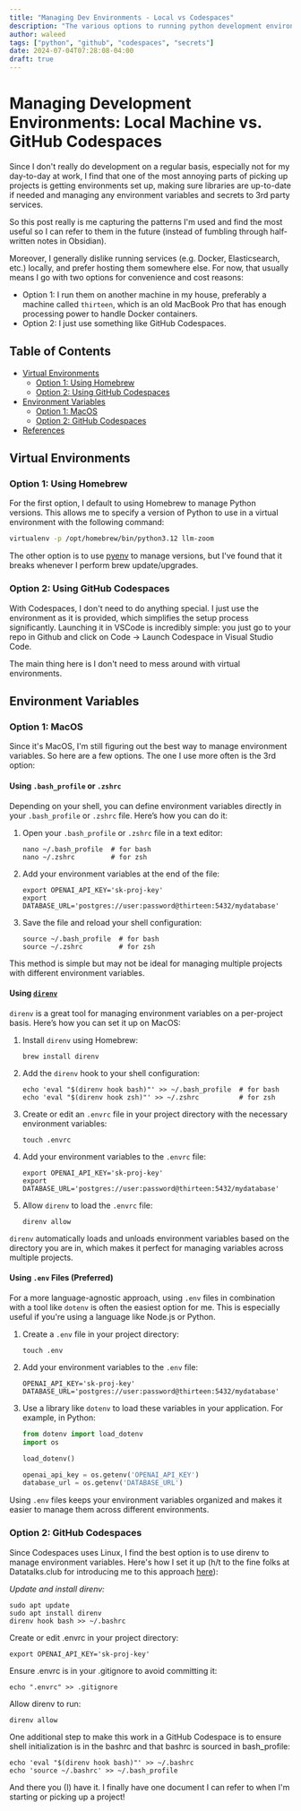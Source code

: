 ```yaml
---
title: "Managing Dev Environments - Local vs Codespaces"
description: "The various options to running python development environments and managing secrets"
author: waleed
tags: ["python", "github", "codespaces", "secrets"]
date: 2024-07-04T07:28:08-04:00
draft: true
---
```


# Managing Development Environments: Local Machine vs. GitHub Codespaces

Since I don't really do development on a regular basis, especially not for my day-to-day at work, I find that one of the most annoying parts of picking up projects is getting environments set up, making sure libraries are up-to-date if needed and managing any environment variables and secrets to 3rd party services.

So this post really is me capturing the patterns I'm used and find the most useful so I can refer to them in the future (instead of fumbling through half-written notes in Obsidian).

Moreover, I generally dislike running services (e.g. Docker, Elasticsearch, etc.) locally, and prefer hosting them somewhere else. For now, that usually means I go with two options for convenience and cost reasons:

- Option 1: I run them on another machine in my house, preferably a machine called `thirteen`, which is an old MacBook Pro that has enough processing power to handle Docker containers.
- Option 2: I just use something like GitHub Codespaces.

## Table of Contents
- [Virtual Environments](#virtual-environments)
  - [Option 1: Using Homebrew](#option-1-using-homebrew)
  - [Option 2: Using GitHub Codespaces](#option-2-using-github-codespaces)
- [Environment Variables](#environment-variables)
  - [Option 1: MacOS](#option-1-macos)
  - [Option 2: GitHub Codespaces](#option-2-github-codespaces)
- [References](#references)

## Virtual Environments

### Option 1: Using Homebrew

For the first option, I default to using Homebrew to manage Python versions. This allows me to specify a version of Python to use in a virtual environment with the following command:

```bash
virtualenv -p /opt/homebrew/bin/python3.12 llm-zoom
```

The other option is to use [pyenv](https://github.com/pyenv/pyenv) to manage versions, but I've found that it breaks whenever I perform brew update/upgrades.

### Option 2: Using GitHub Codespaces
With Codespaces, I don't need to do anything special. I just use the environment as it is provided, which simplifies the setup process significantly. Launching it in VSCode is incredibly simple: you just go to your repo in Github and click on Code -> Launch Codespace in Visual Studio Code.

The main thing here is I don't need to mess around with virtual environments.

## Environment Variables

### Option 1: MacOS

Since it's MacOS, I'm still figuring out the best way to manage environment variables. So here are a few options.
The one I use more often is the 3rd option: 

#### Using `.bash_profile` or `.zshrc`

Depending on your shell, you can define environment variables directly in your `.bash_profile` or `.zshrc` file. Here’s how you can do it:

1. Open your `.bash_profile` or `.zshrc` file in a text editor:

    ```shell
    nano ~/.bash_profile  # for bash
    nano ~/.zshrc         # for zsh
    ```

2. Add your environment variables at the end of the file:

    ```shell
    export OPENAI_API_KEY='sk-proj-key'
    export DATABASE_URL='postgres://user:password@thirteen:5432/mydatabase'
    ```

3. Save the file and reload your shell configuration:

    ```shell
    source ~/.bash_profile  # for bash
    source ~/.zshrc         # for zsh
    ```

This method is simple but may not be ideal for managing multiple projects with different environment variables.

#### Using [`direnv`](https://direnv.net/)

`direnv` is a great tool for managing environment variables on a per-project basis. Here’s how you can set it up on MacOS:

1. Install `direnv` using Homebrew:

    ```shell
    brew install direnv
    ```

2. Add the `direnv` hook to your shell configuration:

    ```shell
    echo 'eval "$(direnv hook bash)"' >> ~/.bash_profile  # for bash
    echo 'eval "$(direnv hook zsh)"' >> ~/.zshrc          # for zsh
    ```

3. Create or edit an `.envrc` file in your project directory with the necessary environment variables:

    ```shell
    touch .envrc
    ```

4. Add your environment variables to the `.envrc` file:

    ```shell
    export OPENAI_API_KEY='sk-proj-key'
    export DATABASE_URL='postgres://user:password@thirteen:5432/mydatabase'
    ```

5. Allow `direnv` to load the `.envrc` file:

    ```shell
    direnv allow
    ```

`direnv` automatically loads and unloads environment variables based on the directory you are in, which makes it perfect for managing variables across multiple projects.

#### Using `.env` Files (Preferred)

For a more language-agnostic approach, using `.env` files in combination with a tool like `dotenv` is often the easiest option for me. 
This is especially useful if you're using a language like Node.js or Python.

1. Create a `.env` file in your project directory:

    ```shell
    touch .env
    ```

2. Add your environment variables to the `.env` file:

    ```shell
    OPENAI_API_KEY='sk-proj-key'
    DATABASE_URL='postgres://user:password@thirteen:5432/mydatabase'
    ```

3. Use a library like `dotenv` to load these variables in your application. For example, in Python:

    ```python
    from dotenv import load_dotenv
    import os

    load_dotenv()

    openai_api_key = os.getenv('OPENAI_API_KEY')
    database_url = os.getenv('DATABASE_URL')
    ```

Using `.env` files keeps your environment variables organized and makes it easier to manage them across different environments.

### Option 2: GitHub Codespaces
Since Codespaces uses Linux, I find the best option is to use direnv to manage environment variables. Here's how I set it up (h/t to the fine folks at Datatalks.club for introducing me to this approach [here](https://github.com/alexeygrigorev/llm-rag-workshop/tree/main?tab=readme-ov-file#preparing-the-environment)):

*Update and install direnv:*

```shell
sudo apt update
sudo apt install direnv 
direnv hook bash >> ~/.bashrc
```

Create or edit .envrc in your project directory:
```shell
export OPENAI_API_KEY='sk-proj-key'
```

Ensure .envrc is in your .gitignore to avoid committing it:
```shell
echo ".envrc" >> .gitignore
```

Allow direnv to run:
```shell
direnv allow
```

One additional step to make this work in a GitHub Codespace is to ensure shell initialization is in the bashrc and that bashrc is sourced in bash_profile:
```shell
echo 'eval "$(direnv hook bash)"' >> ~/.bashrc
echo 'source ~/.bashrc' >> ~/.bash_profile
```

And there you (I) have it. I finally have one document I can refer to when I'm starting or picking up a project!